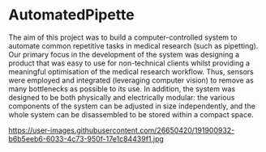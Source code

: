 # AutomatedPipette
The aim of this project was to build a computer-controlled system to automate common repetitive tasks in medical research (such as pipetting). Our primary focus in the development of the system was designing a product that was easy to use for non-technical clients whilst providing a meaningful optimisation of the medical research workflow. Thus, sensors were employed and integrated (leveraging computer vision) to remove as many bottlenecks as possible to its use. In addition, the system was designed to be both physically and electrically modular: the various components of the system can be adjusted in size independently, and the whole system can be disassembled to be stored within a compact space.

https://user-images.githubusercontent.com/26650420/191900932-b6b5eeb6-6033-4c73-950f-17e1c84439f1.jpg
